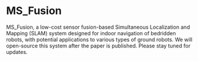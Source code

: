 # MS_Fusion
MS_Fusion, a low-cost sensor fusion-based Simultaneous Localization and Mapping (SLAM) system designed for indoor navigation of bedridden robots, with potential applications to various types of ground robots. 
We will open-source this system after the paper is published. Please stay tuned for updates.
